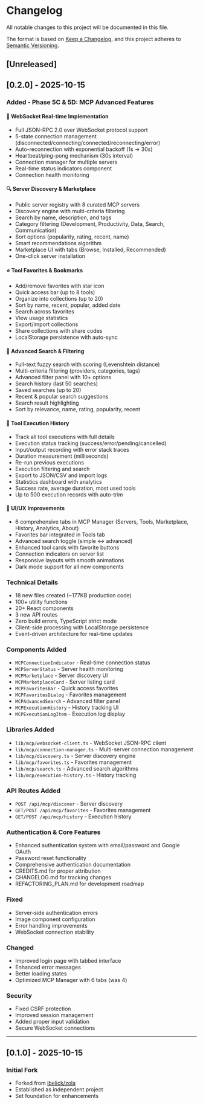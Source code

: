 # Changelog

All notable changes to this project will be documented in this file.

The format is based on [Keep a Changelog](https://keepachangelog.com/en/1.0.0/),
and this project adheres to [Semantic Versioning](https://semver.org/spec/v2.0.0.html).

## [Unreleased]

## [0.2.0] - 2025-10-15

### Added - Phase 5C & 5D: MCP Advanced Features

#### 🔌 WebSocket Real-time Implementation
- Full JSON-RPC 2.0 over WebSocket protocol support
- 5-state connection management (disconnected/connecting/connected/reconnecting/error)
- Auto-reconnection with exponential backoff (1s → 30s)
- Heartbeat/ping-pong mechanism (30s interval)
- Connection manager for multiple servers
- Real-time status indicators component
- Connection health monitoring

#### 🔍 Server Discovery & Marketplace
- Public server registry with 8 curated MCP servers
- Discovery engine with multi-criteria filtering
- Search by name, description, and tags
- Category filtering (Development, Productivity, Data, Search, Communication)
- Sort options (popularity, rating, recent, name)
- Smart recommendations algorithm
- Marketplace UI with tabs (Browse, Installed, Recommended)
- One-click server installation

#### ⭐ Tool Favorites & Bookmarks
- Add/remove favorites with star icon
- Quick access bar (up to 8 tools)
- Organize into collections (up to 20)
- Sort by name, recent, popular, added date
- Search across favorites
- View usage statistics
- Export/import collections
- Share collections with share codes
- LocalStorage persistence with auto-sync

#### 🔎 Advanced Search & Filtering
- Full-text fuzzy search with scoring (Levenshtein distance)
- Multi-criteria filtering (providers, categories, tags)
- Advanced filter panel with 10+ options
- Search history (last 50 searches)
- Saved searches (up to 20)
- Recent & popular search suggestions
- Search result highlighting
- Sort by relevance, name, rating, popularity, recent

#### 📜 Tool Execution History
- Track all tool executions with full details
- Execution status tracking (success/error/pending/cancelled)
- Input/output recording with error stack traces
- Duration measurement (milliseconds)
- Re-run previous executions
- Execution filtering and search
- Export to JSON/CSV and import logs
- Statistics dashboard with analytics
- Success rate, average duration, most used tools
- Up to 500 execution records with auto-trim

#### 🎨 UI/UX Improvements
- 6 comprehensive tabs in MCP Manager (Servers, Tools, Marketplace, History, Analytics, About)
- Favorites bar integrated in Tools tab
- Advanced search toggle (simple ↔ advanced)
- Enhanced tool cards with favorite buttons
- Connection indicators on server list
- Responsive layouts with smooth animations
- Dark mode support for all new components

### Technical Details
- 18 new files created (~177KB production code)
- 100+ utility functions
- 20+ React components
- 3 new API routes
- Zero build errors, TypeScript strict mode
- Client-side processing with LocalStorage persistence
- Event-driven architecture for real-time updates

### Components Added
- `MCPConnectionIndicator` - Real-time connection status
- `MCPServerStatus` - Server health monitoring
- `MCPMarketplace` - Server discovery UI
- `MCPMarketplaceCard` - Server listing card
- `MCPFavoritesBar` - Quick access favorites
- `MCPFavoritesDialog` - Favorites management
- `MCPAdvancedSearch` - Advanced filter panel
- `MCPExecutionHistory` - History tracking UI
- `MCPExecutionLogItem` - Execution log display

### Libraries Added
- `lib/mcp/websocket-client.ts` - WebSocket JSON-RPC client
- `lib/mcp/connection-manager.ts` - Multi-server connection management
- `lib/mcp/discovery.ts` - Server discovery engine
- `lib/mcp/favorites.ts` - Favorites management
- `lib/mcp/search.ts` - Advanced search algorithms
- `lib/mcp/execution-history.ts` - History tracking

### API Routes Added
- `POST /api/mcp/discover` - Server discovery
- `GET/POST /api/mcp/favorites` - Favorites management
- `GET/POST /api/mcp/history` - Execution history

### Authentication & Core Features
- Enhanced authentication system with email/password and Google OAuth
- Password reset functionality
- Comprehensive authentication documentation
- CREDITS.md for proper attribution
- CHANGELOG.md for tracking changes
- REFACTORING_PLAN.md for development roadmap

### Fixed
- Server-side authentication errors
- Image component configuration
- Error handling improvements
- WebSocket connection stability

### Changed
- Improved login page with tabbed interface
- Enhanced error messages
- Better loading states
- Optimized MCP Manager with 6 tabs (was 4)

### Security
- Fixed CSRF protection
- Improved session management
- Added proper input validation
- Secure WebSocket connections

---

## [0.1.0] - 2025-10-15

### Initial Fork
- Forked from [ibelick/zola](https://github.com/ibelick/zola)
- Established as independent project
- Set foundation for enhancements

